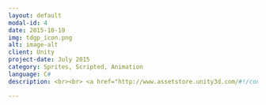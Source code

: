 ```yaml
---
layout: default
modal-id: 4
date: 2015-10-19
img: tdgp_icon.png
alt: image-alt
client: Unity
project-date: July 2015
category: Sprites, Scripted, Animation 
language: C# 
description: <br><br> <a href="http://www.assetstore.unity3d.com/#!/content/35277"> Unity Store </a><br><br> <strong> Fully animated and scripted and ready to use in your projects. </strong> <br><br> 10 different weapons, including: homing rocket launcher, chain lightning, ice gun and more traditional weapons (e.g. SMG, machine gun, and Gatling gun). 

---
```


